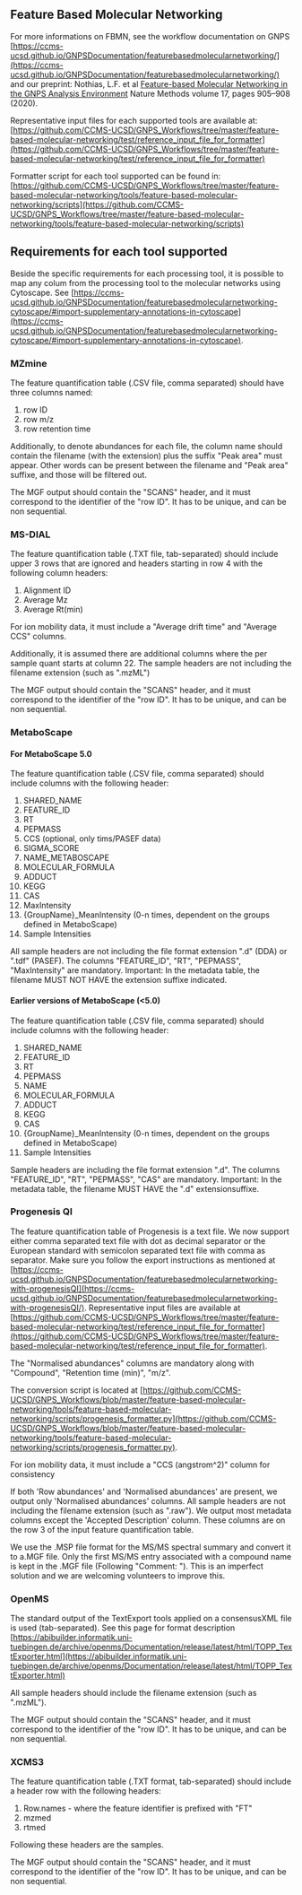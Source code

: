 ## Feature Based Molecular Networking 

For more informations on FBMN, see the workflow documentation on GNPS [https://ccms-ucsd.github.io/GNPSDocumentation/featurebasedmolecularnetworking/](https://ccms-ucsd.github.io/GNPSDocumentation/featurebasedmolecularnetworking/) and our preprint: Nothias, L.F. et al [Feature-based Molecular Networking in the GNPS Analysis Environment](https://www.nature.com/articles/s41592-020-0933-6) Nature Methods volume 17, pages 905–908 (2020).

Representative input files for each supported tools are available at:
[https://github.com/CCMS-UCSD/GNPS_Workflows/tree/master/feature-based-molecular-networking/test/reference_input_file_for_formatter](https://github.com/CCMS-UCSD/GNPS_Workflows/tree/master/feature-based-molecular-networking/test/reference_input_file_for_formatter)

Formatter script for each tool supported can be found in:
[https://github.com/CCMS-UCSD/GNPS_Workflows/tree/master/feature-based-molecular-networking/tools/feature-based-molecular-networking/scripts](https://github.com/CCMS-UCSD/GNPS_Workflows/tree/master/feature-based-molecular-networking/tools/feature-based-molecular-networking/scripts)


## Requirements for each tool supported

Beside the specific requirements for each processing tool, it is possible to map any colum from the processing tool to the molecular networks using Cytoscape. See [https://ccms-ucsd.github.io/GNPSDocumentation/featurebasedmolecularnetworking-cytoscape/#import-supplementary-annotations-in-cytoscape](https://ccms-ucsd.github.io/GNPSDocumentation/featurebasedmolecularnetworking-cytoscape/#import-supplementary-annotations-in-cytoscape).

### MZmine

The feature quantification table (.CSV file, comma separated) should have three columns named:

1. row ID
2. row m/z
3. row retention time

Additionally, to denote abundances for each file, the column name should contain the filename (with the extension) plus the suffix "Peak area" must appear. Other words can be present between the filename and "Peak area" suffixe, and those will be filtered out. 

The MGF output should contain the "SCANS" header, and it must correspond to the identifier of the "row ID". It has to be unique, and can be non sequential.

### MS-DIAL

The feature quantification table (.TXT file, tab-separated) should include upper 3 rows that are ignored and headers starting in row 4 with the following column headers:

1. Alignment ID
2. Average Mz
3. Average Rt(min)

For ion mobility data, it must include a "Average drift time" and "Average CCS" columns.

Additionally, it is assumed there are additional columns where the per sample quant starts at column 22. The sample headers are not including the filename extension (such as ".mzML")

The MGF output should contain the "SCANS" header, and it must correspond to the identifier of the "row ID". It has to be unique, and can be non sequential.

### MetaboScape

#### For MetaboScape 5.0

The feature quantification table (.CSV file, comma separated) should include columns with the following header:

1. SHARED_NAME
2. FEATURE_ID
3. RT
4. PEPMASS
5. CCS (optional, only tims/PASEF data)
6. SIGMA_SCORE
7. NAME_METABOSCAPE
8. MOLECULAR_FORMULA
9. ADDUCT
10. KEGG
11. CAS
12. MaxIntensity
13. {GroupName}_MeanIntensity (0-n times, dependent on the groups defined in MetaboScape)
14. Sample Intensities

All sample headers are not including the file format extension ".d" (DDA) or ".tdf" (PASEF). The columns "FEATURE_ID", "RT", "PEPMASS", "MaxIntensity" are mandatory. 
Important: In the metadata table, the filename MUST NOT HAVE the extension suffixe indicated.

#### Earlier versions of MetaboScape (<5.0)

The feature quantification table (.CSV file, comma separated) should include columns with the following header:

1. SHARED_NAME
2. FEATURE_ID
3. RT
4. PEPMASS
5. NAME
6. MOLECULAR_FORMULA
7. ADDUCT
8. KEGG
9. CAS
10. {GroupName}_MeanIntensity (0-n times, dependent on the groups defined in MetaboScape)
11. Sample Intensities

Sample headers are including the file format extension ".d". The columns "FEATURE_ID", "RT", "PEPMASS", "CAS" are mandatory. 
Important: In the metadata table, the filename MUST HAVE the ".d" extensionsuffixe.

### Progenesis QI

The feature quantification table of Progenesis is a text file. We now support either comma separated text file with dot as decimal separator or the European standard with semicolon separated text file with comma as separator. Make sure you follow the export instructions as mentioned at [https://ccms-ucsd.github.io/GNPSDocumentation/featurebasedmolecularnetworking-with-progenesisQI](https://ccms-ucsd.github.io/GNPSDocumentation/featurebasedmolecularnetworking-with-progenesisQI/). Representative input files are available at [https://github.com/CCMS-UCSD/GNPS_Workflows/tree/master/feature-based-molecular-networking/test/reference_input_file_for_formatter](https://github.com/CCMS-UCSD/GNPS_Workflows/tree/master/feature-based-molecular-networking/test/reference_input_file_for_formatter).

The "Normalised abundances" columns are mandatory along with "Compound", "Retention time (min)", "m/z".

The conversion script is located at [https://github.com/CCMS-UCSD/GNPS_Workflows/blob/master/feature-based-molecular-networking/tools/feature-based-molecular-networking/scripts/progenesis_formatter.py](https://github.com/CCMS-UCSD/GNPS_Workflows/blob/master/feature-based-molecular-networking/tools/feature-based-molecular-networking/scripts/progenesis_formatter.py).

For ion mobility data, it must include a "CCS (angstrom^2)" column for consistency

If both 'Row abundances' and 'Normalised abundances' are present, we output only 'Normalised abundances' columns. All sample headers are not including the filename extension (such as ".raw"). 
We output most metadata columns except the 'Accepted Description' column. These columns are on the row 3 of the input feature quantification table.

We use the .MSP file format for the MS/MS spectral summary and convert it to a.MGF file. Only the first MS/MS entry associated with a compound name is kept in the .MGF file (Following "Comment: "). This is an imperfect solution and we are welcoming volunteers to improve this.

### OpenMS

The standard output of the TextExport tools applied on a consensusXML file is used (tab-separated). See this page for format description [https://abibuilder.informatik.uni-tuebingen.de/archive/openms/Documentation/release/latest/html/TOPP_TextExporter.html](https://abibuilder.informatik.uni-tuebingen.de/archive/openms/Documentation/release/latest/html/TOPP_TextExporter.html)

All sample headers should include the filename extension (such as ".mzML").

The MGF output should contain the "SCANS" header, and it must correspond to the identifier of the "row ID". It has to be unique, and can be non sequential.

### XCMS3

The feature quantification table (.TXT format, tab-separated) should include a header row with the following headers:

1. Row.names - where the feature identifier is prefixed with "FT"
2. mzmed
3. rtmed

Following these headers are the samples. 

The MGF output should contain the "SCANS" header, and it must correspond to the identifier of the "row ID". It has to be unique, and can be non sequential.

